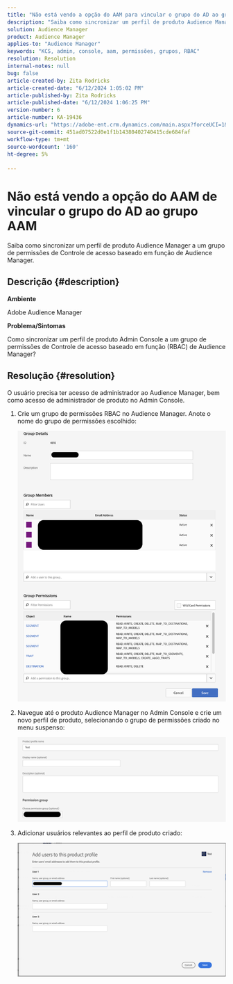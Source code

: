 ```yaml
---
title: "Não está vendo a opção do AAM para vincular o grupo do AD ao grupo AAM"
description: "Saiba como sincronizar um perfil de produto Audience Manager para um grupo de permissões de Controle de Acesso Baseado em Função Audience Manager."
solution: Audience Manager
product: Audience Manager
applies-to: "Audience Manager"
keywords: "KCS, admin, console, aam, permissões, grupos, RBAC"
resolution: Resolution
internal-notes: null
bug: false
article-created-by: Zita Rodricks
article-created-date: "6/12/2024 1:05:02 PM"
article-published-by: Zita Rodricks
article-published-date: "6/12/2024 1:06:25 PM"
version-number: 6
article-number: KA-19436
dynamics-url: "https://adobe-ent.crm.dynamics.com/main.aspx?forceUCI=1&pagetype=entityrecord&etn=knowledgearticle&id=e69aae5d-bc28-ef11-840b-000d3a372703"
source-git-commit: 451ad07522d0e1f1b14380402740415cde684faf
workflow-type: tm+mt
source-wordcount: '160'
ht-degree: 5%

---
```


# Não está vendo a opção do AAM de vincular o grupo do AD ao grupo AAM


Saiba como sincronizar um perfil de produto Audience Manager a um grupo de permissões de Controle de acesso baseado em função de Audience Manager.

## Descrição {#description}


<b>Ambiente</b>

Adobe Audience Manager



<b>Problema/Sintomas</b>

Como sincronizar um perfil de produto Admin Console a um grupo de permissões de Controle de acesso baseado em função (RBAC) de Audience Manager?


## Resolução {#resolution}


O usuário precisa ter acesso de administrador ao Audience Manager, bem como acesso de administrador de produto no Admin Console.

1. Crie um grupo de permissões RBAC no Audience Manager. Anote o nome do grupo de permissões escolhido:



   ![](assets/5a5b40de-a9cf-ec11-a7b5-00224809c196.png)
2. Navegue até o produto Audience Manager no Admin Console e crie um novo perfil de produto, selecionando o grupo de permissões criado no menu suspenso:



   ![](assets/2689da02-aacf-ec11-a7b5-00224809c196.png)
3. Adicionar usuários relevantes ao perfil de produto criado:



   ![](assets/6a896e46-aacf-ec11-a7b5-00224809c196.png)




